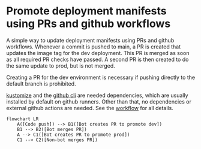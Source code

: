 # Promote deployment manifests using PRs and github workflows

A simple way to update deployment manifests using PRs and github workflows.
Whenever a commit is pushed to main, a PR is created that updates the image tag
for the dev deployment. This PR is merged as soon as all required PR checks have
passed. A second PR is then created to do the same update to prod, but is not
merged.

Creating a PR for the dev environment is necessary if pushing directly to the
default branch is prohibited.

[kustomize](https://kustomize.io/) and the [github cli](https://cli.github.com/)
are needed dependencies, which are usually installed by default on github
runners. Other than that, no dependencies or external github actions are needed.
See the [workflow](./.github/workflows/cd.yaml) for all details.

```mermaid
flowchart LR
    A([Code push]) --> B1([Bot creates PR to promote dev])
    B1 --> B2([Bot merges PR])
    A --> C1([Bot creates PR to promote prod])
    C1 --> C2([Non-bot merges PR])
```
